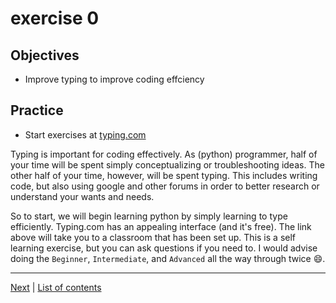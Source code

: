 # exercise 0

## Objectives

- Improve typing  to improve coding effciency

## Practice

- Start exercises at [typing.com](http://www.typing.com/student/join#5ABEBE34EBE0B)

Typing is important for coding effectively.  As (python) programmer, half of your time will be spent simply conceptualizing or troubleshooting ideas.  The other half of your time, however, will be spent typing.  This includes writing code, but also using google and other forums in order to better research or understand your wants and needs.

So to start, we will begin learning python by simply learning to type efficiently.  Typing.com has an appealing interface (and it's free).  The link above will take you to a classroom that has been set up.  This is a self learning exercise, but you can ask questions if you need to.  I would advise doing the `Beginner`, `Intermediate`, and `Advanced` all the way through twice :smile:.

***

[Next](../exercise_1/README.md) | [List of contents](../README.md)